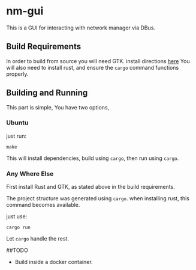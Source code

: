 # nm-gui
This is a GUI for interacting with network manager via DBus.

## Build Requirements
In order to build from source you will need GTK.
install directions [here](http://gtk-rs.org/docs-src/requirements)
You will also need to install rust, and ensure the `cargo` command functions properly.


## Building and Running 
This part is simple,
You have two options, 

### Ubuntu
just run:
~~~
make
~~~

This will install dependencies, build using `cargo`, then run using `cargo`.

### Any Where Else
First install Rust and GTK, as stated above in the build requirements.

The project structure was generated using `cargo`.
when installing rust, this command becomes available.

just use:
~~~
cargo run
~~~
Let `cargo` handle the rest.


##TODO
 - Build inside a docker container.